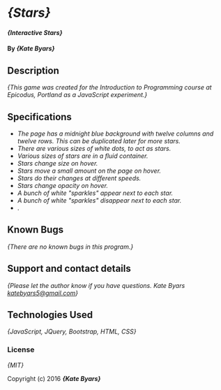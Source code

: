 # _{Stars}_

#### _{Interactive Stars}_

#### By _**{Kate Byars}**_

## Description

_{This game was created for the Introduction to Programming course at Epicodus, Portland as a JavaScript experiment.}_

## Specifications

* _The page has a midnight blue background with twelve columns and twelve rows. This can be duplicated later for more stars._
* _There are various sizes of white dots, to act as stars._
* _Various sizes of stars are in a fluid container._
* _Stars change size on hover._
* _Stars move a small amount on the page on hover._
* _Stars do their changes at different speeds._
* _Stars change opacity on hover._
* _A bunch of white "sparkles" appear next to each star._
* _A bunch of white "sparkles" disappear next to each star._
* _._

## Known Bugs

_{There are no known bugs in this program.}_

## Support and contact details

_{Please let the author know if you have questions. Kate Byars katebyars5@gmail.com}_

## Technologies Used

_{JavaScript, JQuery, Bootstrap, HTML, CSS}_

### License

*{MIT}*

Copyright (c) 2016 **_{Kate Byars}_**
